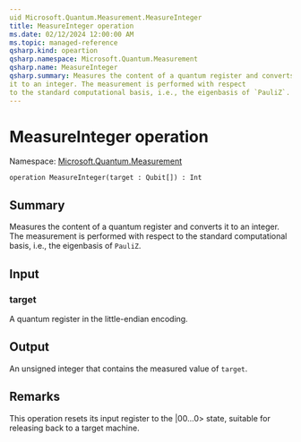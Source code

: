 ```yaml
---
uid Microsoft.Quantum.Measurement.MeasureInteger
title: MeasureInteger operation
ms.date: 02/12/2024 12:00:00 AM
ms.topic: managed-reference
qsharp.kind: opeartion
qsharp.namespace: Microsoft.Quantum.Measurement
qsharp.name: MeasureInteger
qsharp.summary: Measures the content of a quantum register and converts
it to an integer. The measurement is performed with respect
to the standard computational basis, i.e., the eigenbasis of `PauliZ`.
---
```


# MeasureInteger operation

Namespace: [Microsoft.Quantum.Measurement](xref:Microsoft.Quantum.Measurement)

```qsharp
operation MeasureInteger(target : Qubit[]) : Int
```

## Summary
Measures the content of a quantum register and converts
it to an integer. The measurement is performed with respect
to the standard computational basis, i.e., the eigenbasis of `PauliZ`.

## Input
### target
A quantum register in the little-endian encoding.

## Output
An unsigned integer that contains the measured value of `target`.

## Remarks
This operation resets its input register to the |00...0> state,
suitable for releasing back to a target machine.
